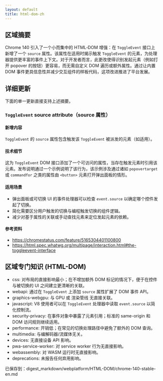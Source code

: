 ```yaml
---
layout: default
title: html-dom-zh
---
```


## 区域摘要

Chrome 140 引入了一个小而集中的 HTML‑DOM 增强：在 `ToggleEvent` 接口上新增了一个 `source` 属性。该属性在适用时揭示触发 `ToggleEvent` 的元素，为处理器提供更丰富的事件上下文。对于开发者而言，此更改使得识别发起元素（例如打开 popover 的按钮）更容易，而无需自定义 DOM 遍历或额外属性。通过让内置 DOM 事件更具信息性并减少交互组件的样板代码，这项改进推进了平台发展。

## 详细更新

下面的单一更新直接支持上述摘要。

### `ToggleEvent` source attribute（source 属性）

#### 新增内容
`ToggleEvent` 的 `source` 属性包含触发该 `ToggleEvent` 被派发的元素（如适用）。

#### 技术细节
这为 `ToggleEvent` DOM 接口添加了一个可访问的属性，当存在触发元素时引用该元素。发布说明通过一个示例说明了该行为，该示例涉及通过诸如 `popovertarget` 或 `commandfor` 之类的属性由 `<button>` 元素打开弹出面板的情形。

#### 适用场景
- 弹出面板或可切换 UI 的事件处理器可以检查 `event.source` 以确定哪个控件发起了切换。
- 简化需要区分用户触发的切换与编程触发切换的组件逻辑。
- 减少对基于属性的关联或手动查找元素来定位发起元素的依赖。

#### 参考资料
- https://chromestatus.com/feature/5165304401100800
- https://html.spec.whatwg.org/multipage/interaction.html#the-toggleevent-interface

## 区域专门知识 (HTML-DOM)

- css: 对布局的直接影响最小；在不增加额外 DOM 标记的情况下，便于在控件与被切换的 UI 之间建立更清晰的关联。
- webapi: 通过在 `ToggleEvent` 上添加 `source` 属性扩展了 DOM 事件 API。
- graphics-webgpu: 与 GPU 或 渲染管线 无直接关联。
- javascript: V8 使用者可以在 `ToggleEvent` 处理器中读取 `event.source` 以简化控制流。
- security-privacy: 在事件对象中暴露了元素引用；标准的 same-origin 和 DOM 访问规则继续适用。
- performance: 开销低；在常见的切换处理路径中避免了额外的 DOM 查询。
- multimedia: 与编解码器/流媒体无关。
- devices: 无直接设备 API 影响。
- pwa-service-worker: 对 service worker 行为无直接影响。
- webassembly: 对 WASM 运行时无直接影响。
- deprecations: 未报告任何弃用影响。 

已保存到：digest_markdown/webplatform/HTML-DOM/chrome-140-stable-en.md
